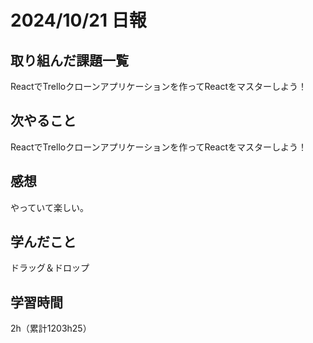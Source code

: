 # 2024/10/21 日報
## 取り組んだ課題一覧
ReactでTrelloクローンアプリケーションを作ってReactをマスターしよう！

## 次やること
ReactでTrelloクローンアプリケーションを作ってReactをマスターしよう！



## 感想
やっていて楽しい。


## 学んだこと
ドラッグ＆ドロップ


## 学習時間
2h（累計1203h25）
